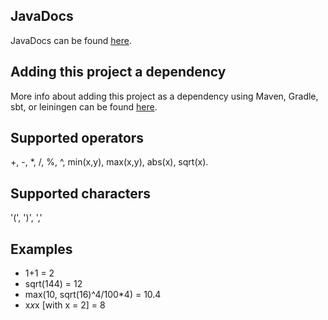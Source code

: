 ## JavaDocs
JavaDocs can be found [here](https://javadoc.jitpack.io/com/github/PimvanderLoos/JCalculator/LATEST/javadoc/).

## Adding this project a dependency
More info about adding this project as a dependency using Maven, Gradle, sbt, or leiningen can be found [here](https://jitpack.io/#PimvanderLoos/JCalculator/LATEST).

## Supported operators
+, -, *, /, %, ^, min(x,y), max(x,y), abs(x), sqrt(x).

## Supported characters
'(', ')', ','

## Examples
- 1+1 = 2
- sqrt(144) = 12
- max(10, sqrt(16)^4/100*4) = 10.4
- x*x*x [with x = 2] = 8

